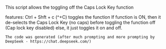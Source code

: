 This script allows the toggling off the Caps Lock Key function

features:
    Ctrl + Shft + c  (^+C) toggles the function
    If function is ON, then it de-selects the Caps Lock Key (no caps) before toggling the function off (Cap lock key disabled)
    else, it just toggles it on and off.

    The code was generated (after much prompting and more prompting by DeepSeek - https://chat.deepseek.com/)
